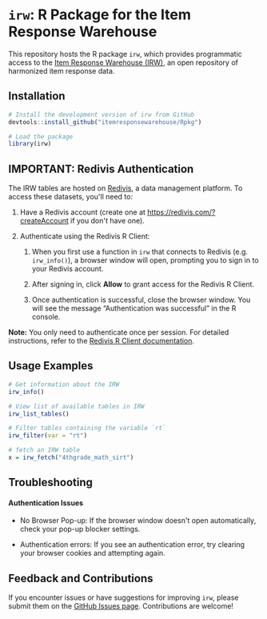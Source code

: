 # `irw`: R Package for the Item Response Warehouse

This repository hosts the R package `irw`, which provides programmatic access to the [Item Response Warehouse (IRW)](https://datapages.github.io/irw/), an open repository of harmonized item response data.

## Installation

``` r
# Install the development version of irw from GitHub
devtools::install_github("itemresponsewarehouse/Rpkg")

# Load the package
library(irw)
```

## IMPORTANT: Redivis Authentication

The IRW tables are hosted on [Redivis](https://redivis.com), a data management platform. To access these datasets, you'll need to:

1.  Have a Redivis account (create one at <https://redivis.com/?createAccount> if you don't have one).

2.  Authenticate using the Redivis R Client:

    1.  When you first use a function in `irw` that connects to Redivis (e.g. `irw_info()`), a browser window will open, prompting you to sign in to your Redivis account.

    2.  After signing in, click **Allow** to grant access for the Redivis R Client.

    3.  Once authentication is successful, close the browser window. You will see the message “Authentication was successful” in the R console.

**Note:** You only need to authenticate once per session. For detailed instructions, refer to the [Redivis R Client documentation](https://apidocs.redivis.com/client-libraries/redivis-r/getting-started).

## Usage Examples

``` r
# Get information about the IRW
irw_info() 

# View list of available tables in IRW
irw_list_tables()

# Filter tables containing the variable `rt`
irw_filter(var = "rt")
```

``` r
# fetch an IRW table
x = irw_fetch("4thgrade_math_sirt") 
```

## Troubleshooting

#### Authentication Issues

-   No Browser Pop-up: If the browser window doesn't open automatically, check your pop-up blocker settings.

-   Authentication errors: If you see an authentication error, try clearing your browser cookies and attempting again.

## Feedback and Contributions

If you encounter issues or have suggestions for improving `irw`, please submit them on the [GitHub Issues page](https://github.com/itemresponsewarehouse/Rpkg/issues). Contributions are welcome!
